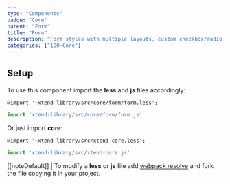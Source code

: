 ```yaml
---
type: "Components"
badge: "Core"
parent: "Form"
title: "Form"
description: "Form styles with multiple layouts, custom checkbox/radio, and more."
categories: ["100-Core"]
---
```


## Setup

To use this component import the **less** and **js** files accordingly:

```less
@import '~xtend-library/src/core/form/form.less';
```

```jsx
import 'xtend-library/src/core/form/form.js'
```

Or just import **core**:

```less
@import '~xtend-library/src/xtend-core.less';
```

```jsx
import 'xtend-library/src/xtend-core.js'
```

[[noteDefault]]
| To modify a **less** or **js** file add [webpack resolve](/introduction/setup#usage-webpack) and fork the file copying it in your project.


